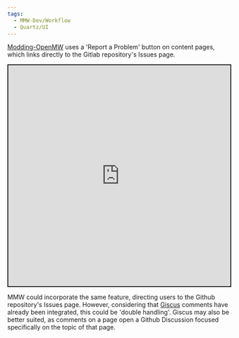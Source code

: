 ```yaml
---
tags:
  - MMW-Dev/Workflow
  - Quartz/UI
---
```

[Modding-OpenMW](https://modding-openmw.com/) uses a 'Report a Problem' button on content pages, which links directly to the Gitlab repository's Issues page.

<iframe src="https://modding-openmw.com/cfg-generator/" title="Modding OpenMW CFG Generator" width=100% height=500 style="border: 2px solid;"></iframe>

MMW could incorporate the same feature, directing users to the Github repository's Issues page. However, considering that [Giscus](https://github.com/giscus/giscus) comments have already been integrated, this could be 'double handling'. Giscus may also be better suited, as comments on a page open a Github Discussion focused specifically on the topic of that page.